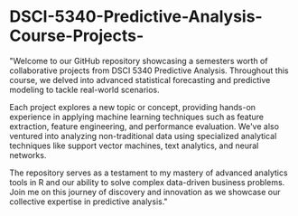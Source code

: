# DSCI-5340-Predictive-Analysis-Course-Projects-

"Welcome to our GitHub repository showcasing a semesters worth of collaborative projects from DSCI 5340 Predictive Analysis. Throughout this course, we delved into advanced statistical forecasting and predictive modeling to tackle real-world scenarios. 

Each project explores a new topic or concept, providing hands-on experience in applying machine learning techniques such as feature extraction, feature engineering, and performance evaluation. We've also ventured into analyzing non-traditional data using specialized analytical techniques like support vector machines, text analytics, and neural networks.

The repository serves as a testament to my mastery of advanced analytics tools in R and our ability to solve complex data-driven business problems. Join me on this journey of discovery and innovation as we showcase our collective expertise in predictive analysis."

